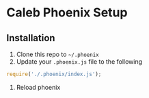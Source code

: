 # Caleb Phoenix Setup

## Installation

1.  Clone this repo to `~/.phoenix`
1.  Update your `.phoenix.js` file to the following

```javascript
require('./.phoenix/index.js');
```

1.  Reload phoenix

